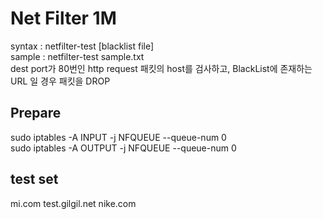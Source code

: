 <h1>Net Filter 1M</h1>
syntax : netfilter-test [blacklist file]<br>
sample : netfilter-test sample.txt<br>
dest port가 80번인 http request 패킷의 host를 검사하고, BlackList에 존재하는 URL 일 경우 패킷을 DROP
<h2>Prepare</h2>
sudo iptables -A INPUT -j NFQUEUE --queue-num 0<br>
sudo iptables -A OUTPUT -j NFQUEUE --queue-num 0

<h2>test set</h2>
mi.com
test.gilgil.net
nike.com

